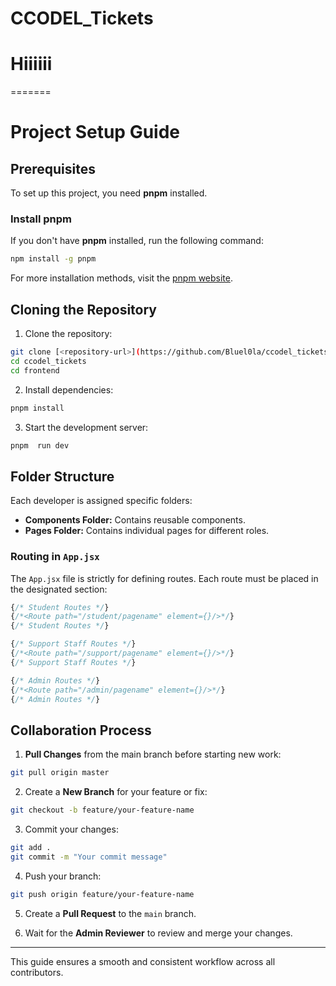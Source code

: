 
# CCODEL_Tickets
# Hiiiiii
=======
# Project Setup Guide

## Prerequisites
To set up this project, you need **pnpm** installed.

### Install pnpm
If you don't have **pnpm** installed, run the following command:
```bash
npm install -g pnpm
```
For more installation methods, visit the [pnpm website](https://pnpm.io/installation).

## Cloning the Repository
1. Clone the repository:
```bash
git clone [<repository-url>](https://github.com/Bluel0la/ccodel_tickets.git)
cd ccodel_tickets
cd frontend
```

2. Install dependencies:
```bash
pnpm install
```

3. Start the development server:
```bash
pnpm  run dev
```

## Folder Structure
Each developer is assigned specific folders:
- **Components Folder:** Contains reusable components.
- **Pages Folder:** Contains individual pages for different roles.

### Routing in `App.jsx`
The `App.jsx` file is strictly for defining routes. Each route must be placed in the designated section:
```jsx
{/* Student Routes */}
{/*<Route path="/student/pagename" element={}/>*/}
{/* Student Routes */}

{/* Support Staff Routes */}
{/*<Route path="/support/pagename" element={}/>*/}
{/* Support Staff Routes */}

{/* Admin Routes */}
{/*<Route path="/admin/pagename" element={}/>*/}
{/* Admin Routes */}
```

## Collaboration Process
1. **Pull Changes** from the main branch before starting new work:
```bash
git pull origin master
```

2. Create a **New Branch** for your feature or fix:
```bash
git checkout -b feature/your-feature-name
```

3. Commit your changes:
```bash
git add .
git commit -m "Your commit message"
```

4. Push your branch:
```bash
git push origin feature/your-feature-name
```

5. Create a **Pull Request** to the `main` branch.

6. Wait for the **Admin Reviewer** to review and merge your changes.

---
This guide ensures a smooth and consistent workflow across all contributors.

